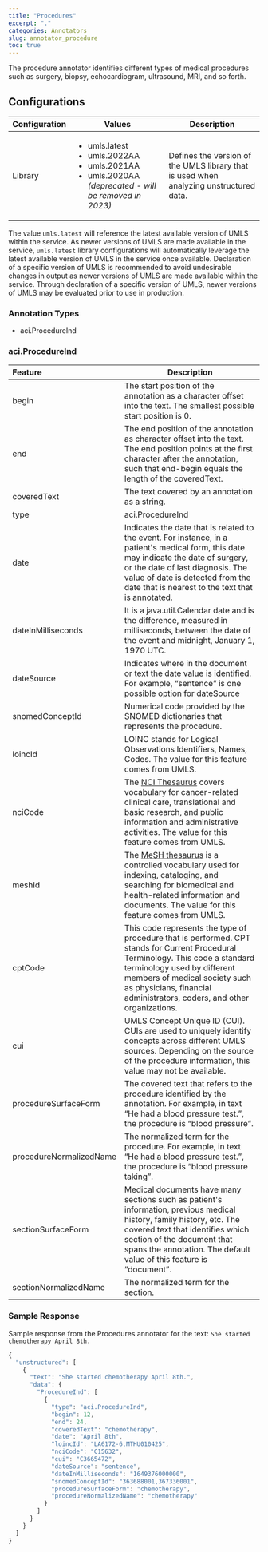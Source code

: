 ```yaml
---
title: "Procedures"
excerpt: "."
categories: Annotators
slug: annotator_procedure
toc: true
---
```

<!--                                                                    -->
<!-- (C) Copyright Merative US L.P. and others 2011, 2023               -->
<!--                                                                    -->
<!-- SPDX-License-Identifier: Apache-2.0                                -->
<!--                                                                    -->

<!-- # Procedures -->

The procedure annotator identifies different types of medical procedures such as surgery, biopsy, echocardiogram, ultrasound, MRI, and so forth.

## Configurations

| Configuration | Values | Description |
|:--------------|--------|-------------|
| Library | <ul><li>umls.latest</li><li>umls.2022AA</li><li>umls.2021AA</li><li>umls.2020AA <i>(deprecated - will be removed in 2023)</i></li></ul> | Defines the version of the UMLS library that is used when analyzing unstructured data. |

The value `umls.latest` will reference the latest available version of UMLS within the service. As newer versions of UMLS are made available in the service, `umls.latest` library configurations will automatically leverage the latest available version of UMLS in the service once available. Declaration of a specific version of UMLS is recommended to avoid undesirable changes in output as newer versions of UMLS are made available within the service. Through declaration of a specific version of UMLS, newer versions of UMLS may be evaluated prior to use in production.

### Annotation Types

* aci.ProcedureInd

### aci.ProcedureInd

| Feature | Description |
|:--------|-------------|
| begin | The start position of the annotation as a character offset into the text. The smallest possible start position is 0. |
| end | The end position of the annotation as character offset into the text. The end position points at the first character after the annotation, such that end-begin equals the length of the coveredText. |
| coveredText | The text covered by an annotation as a string. |
| type | aci.ProcedureInd |
| date | Indicates the date that is related to the event.  For instance, in a patient's medical form, this date may indicate the date of surgery, or the date of last diagnosis.  The value of date is detected from the date that is nearest to the text that is annotated. |
| dateInMilliseconds | It is a java.util.Calendar date and is the difference, measured in milliseconds, between the date of the event and midnight, January 1, 1970 UTC. |
| dateSource | Indicates where in the document or text the date value is identified. For example, <q>sentence</q> is one possible option for dateSource |.
| snomedConceptId | Numerical code provided by the SNOMED dictionaries that represents the procedure. |
| loincId | LOINC stands for Logical Observations Identifiers, Names, Codes.  The value for this feature comes from UMLS. |
| nciCode | The [NCI Thesaurus](https://www.nlm.nih.gov/research/umls/sourcereleasedocs/current/NCI/) covers vocabulary for cancer-related clinical care, translational and basic research, and public information and administrative activities.  The value for this feature comes from UMLS. |
| meshId | The [MeSH thesaurus](https://www.nlm.nih.gov/research/umls/sourcereleasedocs/current/MSH/) is a controlled vocabulary used for indexing, cataloging, and searching for biomedical and health-related information and documents.  The value for this feature comes from UMLS. |
| cptCode | This code represents the type of procedure that is performed. CPT stands for Current Procedural Terminology. This code a standard terminology used by different members of medical society such as physicians, financial administrators, coders, and other organizations. |
| cui | UMLS Concept Unique ID (CUI). CUIs are used to uniquely identify concepts across different UMLS sources. Depending on the source of the procedure information, this value may not be available. |
| procedureSurfaceForm | The covered text that refers to the procedure identified by the annotation. For example, in text <q>He had a blood pressure test.</q>, the procedure is <q>blood pressure</q>. |
| procedureNormalizedName | The normalized term for the procedure. For example, in text <q>He had a blood pressure test.</q>, the procedure is <q>blood pressure taking</q>. |
| sectionSurfaceForm | Medical documents have many sections such as patient's information, previous medical history, family history, etc.  The covered text that identifies which section of the document that spans the annotation. The default value of this feature is <q>document</q>. |
| sectionNormalizedName | The normalized term for the section. |

### Sample Response

Sample response from the Procedures annotator for the text: `She started chemotherapy April 8th.`

```javascript
{
  "unstructured": [
    {
      "text": "She started chemotherapy April 8th.",
      "data": {
        "ProcedureInd": [
          {
            "type": "aci.ProcedureInd",
            "begin": 12,
            "end": 24,
            "coveredText": "chemotherapy",
            "date": "April 8th",
            "loincId": "LA6172-6,MTHU010425",
            "nciCode": "C15632",
            "cui": "C3665472",
            "dateSource": "sentence",
            "dateInMilliseconds": "1649376000000",
            "snomedConceptId": "363688001,367336001",
            "procedureSurfaceForm": "chemotherapy",
            "procedureNormalizedName": "chemotherapy"
          }
        ]
      }
    }
  ]
}
```
